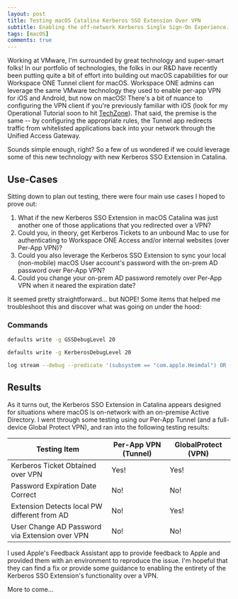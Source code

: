 ```yaml
---
layout: post
title: Testing macOS Catalina Kerberos SSO Extension Over VPN
subtitle: Enabling the off-network Kerberos Single Sign-On Experience.
tags: [macOS]
comments: true
---
```


Working at VMware, I'm surrounded by great technology and super-smart folks!  In our portfolio of technologies, the folks in our R&D have recently been putting quite a bit of effort into building out macOS capabilities for our Workspace ONE Tunnel client for macOS.  Workspace ONE admins can leverage the same VMware technology they used to enable per-app VPN for iOS and Android, but now on macOS!  There's a bit of nuance to configuring the VPN client if you're previously familiar with iOS (look for my Operational Tutorial soon to hit [TechZone](https://techzone.vmware.com)).  That said, the premise is the same -- by configuring the appropriate rules, the Tunnel app redirects traffic from whitelisted applications back into your network through the Unified Access Gateway.  

Sounds simple enough, right?  So a few of us wondered if we could leverage some of this new technology with new Kerberos SSO Extension in Catalina.  

## Use-Cases

Sitting down to plan out testing, there were four main use cases I hoped to prove out:

1) What if the new Kerberos SSO Extension in macOS Catalina was just another one of those applications that you redirected over a VPN?
2) Could you, in theory, get Kerberos Tickets to an unbound Mac to use for authenticating to Workspace ONE Access and/or internal websites (over Per-App VPN)?
3) Could you also leverage the Kerberos SSO Extension to sync your local (non-mobile) macOS User account's password with the on-prem AD password over Per-App VPN?
4) Could you change your on-prem AD password remotely over Per-App VPN when it neared the expiration date?

It seemed pretty straightforward... but NOPE!  Some items that helped me troubleshoot this and discover what was going on under the hood:

### Commands

```bash
defaults write -g GSSDebugLevel 20

defaults write -g KerberosDebugLevel 20

log stream --debug --predicate '(subsystem == "com.apple.Heimdal") OR (subsystem == "com.apple.AppSSO") OR (subsystem == "org.h5l.gss") OR (subsystem == "com.apple.network") OR (process == "VMware Tunnel") '
```

## Results

As it turns out, the Kerberos SSO Extension in Catalina appears designed for situations where macOS is on-network with an on-premise Active Directory.   I went through some testing using our Per-App Tunnel (and a full-device Global Protect VPN), and ran into the following testing results:

| Testing Item | Per-App VPN (Tunnel) | GlobalProtect (VPN) |
|--------------|----------------------|---------------------|
| Kerberos Ticket Obtained over VPN | Yes! | Yes! |
| Password Expiration Date Correct | No! | No! |
| Extension Detects local PW different from AD | No! | Yes! |
| User Change AD Password via Extension over VPN | No! | No! |

I used Apple's Feedback Assistant app to provide feedback to Apple and provided them with an environment to reproduce the issue.  I'm hopeful that they can find a fix or provide some guidance to enabling the entirety of the Kerberos SSO Extension's functionality over a VPN.

More to come...
